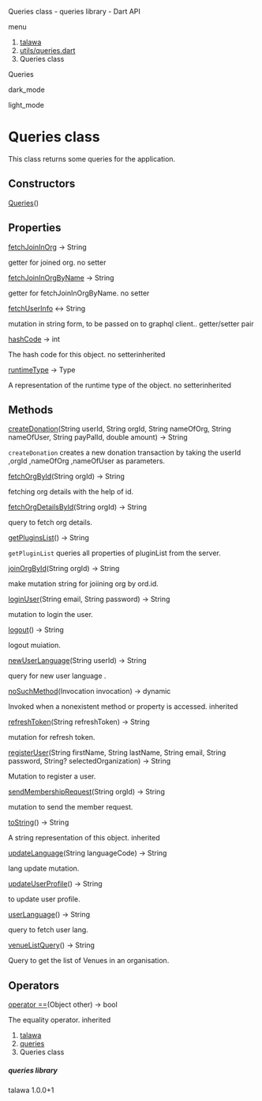 




Queries class - queries library - Dart API







menu

1. [talawa](../index.html)
2. [utils/queries.dart](../utils_queries/utils_queries-library.html)
3. Queries class

Queries


dark\_mode

light\_mode




# Queries class


This class returns some queries for the application.


## Constructors

[Queries](../utils_queries/Queries/Queries.html)()




## Properties

[fetchJoinInOrg](../utils_queries/Queries/fetchJoinInOrg.html)
→ String

getter for joined org.
no setter

[fetchJoinInOrgByName](../utils_queries/Queries/fetchJoinInOrgByName.html)
→ String

getter for fetchJoinInOrgByName.
no setter

[fetchUserInfo](../utils_queries/Queries/fetchUserInfo.html)
↔ String

mutation in string form, to be passed on to graphql client..
getter/setter pair

[hashCode](../utils_queries/Queries/hashCode.html)
→ int

The hash code for this object.
no setterinherited

[runtimeType](../utils_queries/Queries/runtimeType.html)
→ Type

A representation of the runtime type of the object.
no setterinherited



## Methods

[createDonation](../utils_queries/Queries/createDonation.html)(String userId, String orgId, String nameOfOrg, String nameOfUser, String payPalId, double amount)
→ String


`createDonation` creates a new donation transaction by taking the userId ,orgId ,nameOfOrg ,nameOfUser as parameters.

[fetchOrgById](../utils_queries/Queries/fetchOrgById.html)(String orgId)
→ String


fetching org details with the help of id.

[fetchOrgDetailsById](../utils_queries/Queries/fetchOrgDetailsById.html)(String orgId)
→ String


query to fetch org details.

[getPluginsList](../utils_queries/Queries/getPluginsList.html)()
→ String


`getPluginList` queries all properties of pluginList from the server.

[joinOrgById](../utils_queries/Queries/joinOrgById.html)(String orgId)
→ String


make mutation string for joiining org by ord.id.

[loginUser](../utils_queries/Queries/loginUser.html)(String email, String password)
→ String


mutation to login the user.

[logout](../utils_queries/Queries/logout.html)()
→ String


logout muiation.

[newUserLanguage](../utils_queries/Queries/newUserLanguage.html)(String userId)
→ String


query for new user language .

[noSuchMethod](../utils_queries/Queries/noSuchMethod.html)(Invocation invocation)
→ dynamic


Invoked when a nonexistent method or property is accessed.
inherited

[refreshToken](../utils_queries/Queries/refreshToken.html)(String refreshToken)
→ String


mutation for refresh token.

[registerUser](../utils_queries/Queries/registerUser.html)(String firstName, String lastName, String email, String password, String? selectedOrganization)
→ String


Mutation to register a user.

[sendMembershipRequest](../utils_queries/Queries/sendMembershipRequest.html)(String orgId)
→ String


mutation to send the member request.

[toString](../utils_queries/Queries/toString.html)()
→ String


A string representation of this object.
inherited

[updateLanguage](../utils_queries/Queries/updateLanguage.html)(String languageCode)
→ String


lang update mutation.

[updateUserProfile](../utils_queries/Queries/updateUserProfile.html)()
→ String


to update user profile.

[userLanguage](../utils_queries/Queries/userLanguage.html)()
→ String


query to fetch user lang.

[venueListQuery](../utils_queries/Queries/venueListQuery.html)()
→ String


Query to get the list of Venues in an organisation.



## Operators

[operator ==](../utils_queries/Queries/operator_equals.html)(Object other)
→ bool


The equality operator.
inherited



 


1. [talawa](../index.html)
2. [queries](../utils_queries/utils_queries-library.html)
3. Queries class

##### queries library





talawa
1.0.0+1






